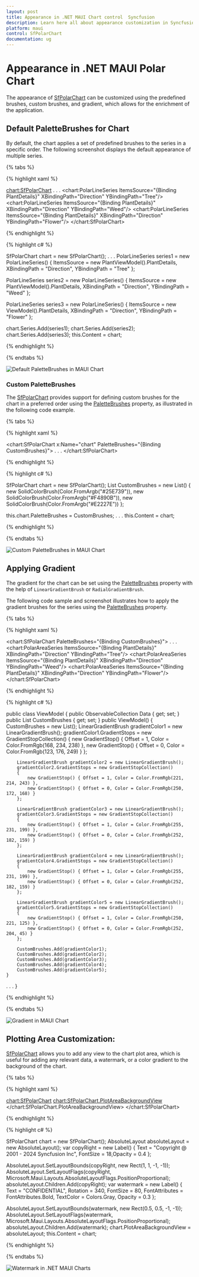 ```yaml
---
layout: post
title: Appearance in .NET MAUI Chart control  Syncfusion
description: Learn here all about appearance customization in Syncfusion® .NET MAUI Chart (SfPolarChart), including its elements, and more.
platform: maui
control: SfPolarChart
documentation: ug
---
```


# Appearance in .NET MAUI Polar Chart
The appearance of [SfPolarChart](https://help.syncfusion.com/cr/maui/Syncfusion.Maui.Charts.SfPolarChart.html) can be customized using the predefined brushes, custom brushes, and gradient, which allows for the enrichment of the application.

## Default PaletteBrushes for Chart

By default, the chart applies a set of predefined brushes to the series in a specific order. The following screenshot displays the default appearance of multiple series.

{% tabs %}

{% highlight xaml %}

<chart:SfPolarChart> 
    . . .
    <chart:PolarLineSeries ItemsSource="{Binding PlantDetails}" XBindingPath="Direction" YBindingPath="Tree"/> 
    <chart:PolarLineSeries ItemsSource="{Binding PlantDetails}" XBindingPath="Direction" YBindingPath="Weed"/> 
    <chart:PolarLineSeries ItemsSource="{Binding PlantDetails}" XBindingPath="Direction" YBindingPath="Flower"/>
</chart:SfPolarChart>

{% endhighlight %}

{% highlight c# %}

SfPolarChart chart = new SfPolarChart();
. . .
PolarLineSeries series1 = new PolarLineSeries()
{
    ItemsSource = new PlantViewModel().PlantDetails,
    XBindingPath = "Direction",
    YBindingPath = "Tree"
};

PolarLineSeries series2 = new PolarLineSeries()
{
    ItemsSource = new PlantViewModel().PlantDetails,
    XBindingPath = "Direction",
    YBindingPath = "Weed"
};

PolarLineSeries series3 = new PolarLineSeries()
{
    ItemsSource = new ViewModel().PlantDetails,
    XBindingPath = "Direction",
    YBindingPath = "Flower"
};

chart.Series.Add(series1);
chart.Series.Add(series2);
chart.Series.Add(series3);
this.Content = chart;

{% endhighlight %}

{% endtabs %}

![Default PaletteBrushes in MAUI Chart](Appearance_images/MAUI_default_chart.png)

### Custom PaletteBrushes

The [SfPolarChart](https://help.syncfusion.com/cr/maui/Syncfusion.Maui.Charts.SfPolarChart.html) provides support for defining custom brushes for the chart in a preferred order using the [PaletteBrushes](https://help.syncfusion.com/cr/maui/Syncfusion.Maui.Charts.SfPolarChart.html#Syncfusion_Maui_Charts_SfPolarChart_PaletteBrushes) property, as illustrated in the following code example.

{% tabs %}

{% highlight xaml %}

<chart:SfPolarChart x:Name="chart" PaletteBrushes="{Binding CustomBrushes}">
    . . .
</chart:SfPolarChart>

{% endhighlight %}

{% highlight c# %}

SfPolarChart chart = new SfPolarChart();
List<Brush> CustomBrushes = new List<Brush>()
{
	new SolidColorBrush(Color.FromArgb("#25E739")),
	new SolidColorBrush(Color.FromArgb("#F4890B")),
	new SolidColorBrush(Color.FromArgb("#E2227E"))
};

this.chart.PaletteBrushes = CustomBrushes;
. . .
this.Content = chart;

{% endhighlight %}

{% endtabs %}

![Custom PaletteBrushes in MAUI Chart](Appearance_images/MAUI_polar_chart_custom_palette.png)

## Applying Gradient

The gradient for the chart can be set using the [PaletteBrushes](https://help.syncfusion.com/cr/maui/Syncfusion.Maui.Charts.ChartSeries.html#Syncfusion_Maui_Charts_ChartSeries_PaletteBrushes) property with the help of `LinearGradientBrush` or `RadialGradientBrush`.

The following code sample and screenshot illustrates how to apply the gradient brushes for the series using the [PaletteBrushes](https://help.syncfusion.com/cr/maui/Syncfusion.Maui.Charts.ChartSeries.html#Syncfusion_Maui_Charts_ChartSeries_PaletteBrushes) property.

{% tabs %}

{% highlight xaml %}

<chart:SfPolarChart PaletteBrushes="{Binding CustomBrushes}">
    . . .
    <chart:PolarAreaSeries ItemsSource="{Binding PlantDetails}" XBindingPath="Direction" YBindingPath="Tree"/>
    <chart:PolarAreaSeries ItemsSource="{Binding PlantDetails}" XBindingPath="Direction" YBindingPath="Weed"/>
    <chart:PolarAreaSeries ItemsSource="{Binding PlantDetails}" XBindingPath="Direction" YBindingPath="Flower"/>
</chart:SfPolarChart>

{% endhighlight %}

{% highlight c# %}

public class ViewModel
{
	public ObservableCollection<Model> Data { get; set; }
	public List<Brush> CustomBrushes { get; set; }
	public ViewModel()
	{
		CustomBrushes = new List<Brush>();
		LinearGradientBrush gradientColor1 = new LinearGradientBrush();
		gradientColor1.GradientStops = new GradientStopCollection()
		{
			new GradientStop() { Offset = 1, Color = Color.FromRgb(168, 234, 238) },
			new GradientStop() { Offset = 0, Color = Color.FromRgb(123, 176, 249) }
		};

		LinearGradientBrush gradientColor2 = new LinearGradientBrush();
		gradientColor2.GradientStops = new GradientStopCollection()
		{
			new GradientStop() { Offset = 1, Color = Color.FromRgb(221, 214, 243) },
			new GradientStop() { Offset = 0, Color = Color.FromRgb(250, 172, 168) }
		};

		LinearGradientBrush gradientColor3 = new LinearGradientBrush();
		gradientColor3.GradientStops = new GradientStopCollection()
		{
			new GradientStop() { Offset = 1, Color = Color.FromRgb(255, 231, 199) },
			new GradientStop() { Offset = 0, Color = Color.FromRgb(252, 182, 159) }
		};

		LinearGradientBrush gradientColor4 = new LinearGradientBrush();
		gradientColor4.GradientStops = new GradientStopCollection()
		{
			new GradientStop() { Offset = 1, Color = Color.FromRgb(255, 231, 199) },
			new GradientStop() { Offset = 0, Color = Color.FromRgb(252, 182, 159) }
		};

		LinearGradientBrush gradientColor5 = new LinearGradientBrush();
		gradientColor5.GradientStops = new GradientStopCollection()
		{
			new GradientStop() { Offset = 1, Color = Color.FromRgb(250, 221, 125) },
			new GradientStop() { Offset = 0, Color = Color.FromRgb(252, 204, 45) }
		};

		CustomBrushes.Add(gradientColor1);
		CustomBrushes.Add(gradientColor2);
		CustomBrushes.Add(gradientColor3);
		CustomBrushes.Add(gradientColor4);
		CustomBrushes.Add(gradientColor5);
	}
. . .
}

{% endhighlight %}

{% endtabs %}

![Gradient in MAUI Chart](Appearance_images/MAUI_polar_chart_gradient.png)

## Plotting Area Customization:

[SfPolarChart](https://help.syncfusion.com/cr/maui/Syncfusion.Maui.Charts.SfPolarChart.html) allows you to add any view to the chart plot area, which is useful for adding any relevant data, a watermark, or a color gradient to the background of the chart.

{% tabs %}

{% highlight xaml %}

<chart:SfPolarChart>
   <chart:SfPolarChart.PlotAreaBackgroundView>
    	<AbsoluteLayout>
      		<Label Text="Copyright @ 2001 - 2024 Syncfusion Inc"
		       FontSize="18" AbsoluteLayout.LayoutBounds="1,1,-1,-1"
		       AbsoluteLayout.LayoutFlags="PositionProportional"
		       Opacity="0.4"/>
       		<Label Text="CONFIDENTIAL" Rotation="340" FontSize="80"
		       FontAttributes="Bold,Italic" TextColor="Gray" Margin="10,0,0,0"
	               AbsoluteLayout.LayoutBounds="0.5,0.5,-1,-1"
		       AbsoluteLayout.LayoutFlags="PositionProportional"
		       Opacity="0.3"/>
    	</AbsoluteLayout>
   </chart:SfPolarChart.PlotAreaBackgroundView>
</chart:SfPolarChart>

{% endhighlight %}

{% highlight c# %}

SfPolarChart chart = new SfPolarChart();
AbsoluteLayout absoluteLayout = new AbsoluteLayout();
var copyRight = new Label() 
{
	Text = "Copyright @ 2001 - 2024 Syncfusion Inc",
 	FontSize = 18,Opacity = 0.4
};

AbsoluteLayout.SetLayoutBounds(copyRight, new Rect(1, 1, -1, -1));
AbsoluteLayout.SetLayoutFlags(copyRight, Microsoft.Maui.Layouts.AbsoluteLayoutFlags.PositionProportional);
absoluteLayout.Children.Add(copyRight);
var watermark = new Label()
{
	Text = "CONFIDENTIAL",
 	Rotation = 340,
  	FontSize = 80,
   	FontAttributes = FontAttributes.Bold,
    	TextColor = Colors.Gray, 
     	Opacity = 0.3
};

AbsoluteLayout.SetLayoutBounds(watermark, new Rect(0.5, 0.5, -1, -1));
AbsoluteLayout.SetLayoutFlags(watermark, Microsoft.Maui.Layouts.AbsoluteLayoutFlags.PositionProportional);
absoluteLayout.Children.Add(watermark);
chart.PlotAreaBackgroundView = absoluteLayout;
this.Content = chart;

{% endhighlight %}

{% endtabs %}

![Watermark in .NET MAUI Charts](Appearance_images/polar_water_mark.png)
